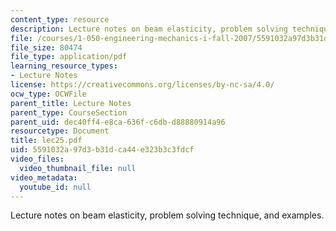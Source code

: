 ```yaml
---
content_type: resource
description: Lecture notes on beam elasticity, problem solving technique, and examples.
file: /courses/1-050-engineering-mechanics-i-fall-2007/5591032a97d3b31dca44e323b3c3fdcf_lec25.pdf
file_size: 80474
file_type: application/pdf
learning_resource_types:
- Lecture Notes
license: https://creativecommons.org/licenses/by-nc-sa/4.0/
ocw_type: OCWFile
parent_title: Lecture Notes
parent_type: CourseSection
parent_uid: dec40ff4-e8ca-636f-c6db-d88880914a96
resourcetype: Document
title: lec25.pdf
uid: 5591032a-97d3-b31d-ca44-e323b3c3fdcf
video_files:
  video_thumbnail_file: null
video_metadata:
  youtube_id: null
---
```

Lecture notes on beam elasticity, problem solving technique, and examples.